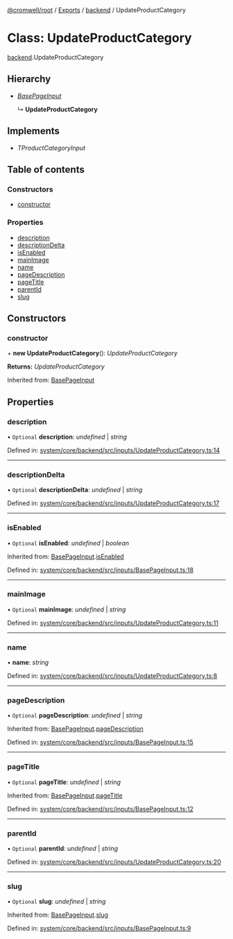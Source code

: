 [@cromwell/root](../README.md) / [Exports](../modules.md) / [backend](../modules/backend.md) / UpdateProductCategory

# Class: UpdateProductCategory

[backend](../modules/backend.md).UpdateProductCategory

## Hierarchy

* [*BasePageInput*](backend.basepageinput.md)

  ↳ **UpdateProductCategory**

## Implements

* *TProductCategoryInput*

## Table of contents

### Constructors

- [constructor](backend.updateproductcategory.md#constructor)

### Properties

- [description](backend.updateproductcategory.md#description)
- [descriptionDelta](backend.updateproductcategory.md#descriptiondelta)
- [isEnabled](backend.updateproductcategory.md#isenabled)
- [mainImage](backend.updateproductcategory.md#mainimage)
- [name](backend.updateproductcategory.md#name)
- [pageDescription](backend.updateproductcategory.md#pagedescription)
- [pageTitle](backend.updateproductcategory.md#pagetitle)
- [parentId](backend.updateproductcategory.md#parentid)
- [slug](backend.updateproductcategory.md#slug)

## Constructors

### constructor

\+ **new UpdateProductCategory**(): *UpdateProductCategory*

**Returns:** *UpdateProductCategory*

Inherited from: [BasePageInput](backend.basepageinput.md)

## Properties

### description

• `Optional` **description**: *undefined* \| *string*

Defined in: [system/core/backend/src/inputs/UpdateProductCategory.ts:14](https://github.com/CromwellCMS/Cromwell/blob/ccdbdd0/system/core/backend/src/inputs/UpdateProductCategory.ts#L14)

___

### descriptionDelta

• `Optional` **descriptionDelta**: *undefined* \| *string*

Defined in: [system/core/backend/src/inputs/UpdateProductCategory.ts:17](https://github.com/CromwellCMS/Cromwell/blob/ccdbdd0/system/core/backend/src/inputs/UpdateProductCategory.ts#L17)

___

### isEnabled

• `Optional` **isEnabled**: *undefined* \| *boolean*

Inherited from: [BasePageInput](backend.basepageinput.md).[isEnabled](backend.basepageinput.md#isenabled)

Defined in: [system/core/backend/src/inputs/BasePageInput.ts:18](https://github.com/CromwellCMS/Cromwell/blob/ccdbdd0/system/core/backend/src/inputs/BasePageInput.ts#L18)

___

### mainImage

• `Optional` **mainImage**: *undefined* \| *string*

Defined in: [system/core/backend/src/inputs/UpdateProductCategory.ts:11](https://github.com/CromwellCMS/Cromwell/blob/ccdbdd0/system/core/backend/src/inputs/UpdateProductCategory.ts#L11)

___

### name

• **name**: *string*

Defined in: [system/core/backend/src/inputs/UpdateProductCategory.ts:8](https://github.com/CromwellCMS/Cromwell/blob/ccdbdd0/system/core/backend/src/inputs/UpdateProductCategory.ts#L8)

___

### pageDescription

• `Optional` **pageDescription**: *undefined* \| *string*

Inherited from: [BasePageInput](backend.basepageinput.md).[pageDescription](backend.basepageinput.md#pagedescription)

Defined in: [system/core/backend/src/inputs/BasePageInput.ts:15](https://github.com/CromwellCMS/Cromwell/blob/ccdbdd0/system/core/backend/src/inputs/BasePageInput.ts#L15)

___

### pageTitle

• `Optional` **pageTitle**: *undefined* \| *string*

Inherited from: [BasePageInput](backend.basepageinput.md).[pageTitle](backend.basepageinput.md#pagetitle)

Defined in: [system/core/backend/src/inputs/BasePageInput.ts:12](https://github.com/CromwellCMS/Cromwell/blob/ccdbdd0/system/core/backend/src/inputs/BasePageInput.ts#L12)

___

### parentId

• `Optional` **parentId**: *undefined* \| *string*

Defined in: [system/core/backend/src/inputs/UpdateProductCategory.ts:20](https://github.com/CromwellCMS/Cromwell/blob/ccdbdd0/system/core/backend/src/inputs/UpdateProductCategory.ts#L20)

___

### slug

• `Optional` **slug**: *undefined* \| *string*

Inherited from: [BasePageInput](backend.basepageinput.md).[slug](backend.basepageinput.md#slug)

Defined in: [system/core/backend/src/inputs/BasePageInput.ts:9](https://github.com/CromwellCMS/Cromwell/blob/ccdbdd0/system/core/backend/src/inputs/BasePageInput.ts#L9)
